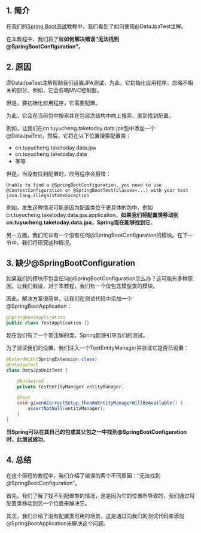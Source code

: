 ## 1. 简介

在我们的[Spring Boot测试]()教程中，我们看到了如何使用@DataJpaTest注解。

在本教程中，我们将了解**如何解决错误“无法找到@SpringBootConfiguration”**。

## 2. 原因

@DataJpaTest注解帮助我们设置JPA测试，为此，它初始化应用程序，忽略不相关的部分。例如，它会忽略MVC控制器。

但是，要初始化应用程序，它需要配置。

为此，它会在当前包中搜索并在包层次结构中向上搜索，直到找到配置。

例如，让我们在cn.tuyucheng.taketoday.data.jpa包中添加一个@DataJpaTest，然后，它将在以下位置搜索配置类：

-   cn.tuyucheng.taketoday.data.jpa
-   cn.tuyucheng.taketoday.data
-   等等

但是，当没有找到配置时，应用程序会报错：

```shell
Unable to find a @SpringBootConfiguration, you need to use @ContextConfiguration or @SpringBootTest(classes=...) with your test java.lang.IllegalStateException
```

例如，发生这种情况可能是因为配置类位于更具体的包中，例如cn.tuyucheng.taketoday.data.jpa.application。**如果我们将配置类移动到cn.tuyucheng.taketoday.data.jpa，Spring现在能够找到它**。

另一方面，我们可以有一个没有任何@SpringBootConfiguration的模块。在下一节中，我们将研究这种情况。

## 3. 缺少@SpringBootConfiguration

如果我们的模块不包含任何@SpringBootConfiguration怎么办？这可能有多种原因。让我们假设，对于本教程，我们有一个仅包含模型类的模块。

因此，解决方案很简单，让我们在测试代码中添加一个@SpringBootApplication：

```java
@SpringBootApplication
public class TestApplication {}
```

现在我们有了一个带注解的类，Spring能够引导我们的测试。

为了验证我们的设置，我们注入一个TestEntityManager并验证它是否已设置：

```java
@ExtendWith(SpringExtension.class)
@DataJpaTest
class DataJpaUnitTest {

    @Autowired
    private TestEntityManager entityManager;

    @Test
    void givenACorrectSetup_thenAnEntityManagerWillBeAvailable() {
        assertNotNull(entityManager);
    }
}
```

**当Spring可以在其自己的包或其父包之一中找到@SpringBootConfiguration时，此测试成功**。

## 4. 总结

在这个简短的教程中，我们介绍了错误的两个不同原因：“无法找到@SpringBootConfiguration”。

首先，我们了解了找不到配置类的情况，这是因为它的位置所导致的，我们通过将配置类移动到另一个位置来解决它。

其次，我们介绍了没有配置类可用的场景，这是通过向我们的测试代码库添加@SpringBootApplication来解决这个问题。
